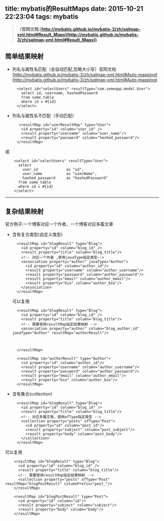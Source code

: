 title: mybatis的ResultMaps
date: 2015-10-21 22:23:04
tags: mybatis
---

>  **（官网文档:[http://mybatis.github.io/mybatis-3/zh/sqlmap-xml.html#Result_Maps](http://mybatis.github.io/mybatis-3/zh/sqlmap-xml.html#Result_Maps))**

<!-- more -->

## 简单结果映射

* 列名与属性名匹配（会自动匹配,忽略大小写）官网文档[http://mybatis.github.io/mybatis-3/zh/sqlmap-xml.html#Auto-mapping](http://mybatis.github.io/mybatis-3/zh/sqlmap-xml.html#Auto-mapping)

        <select id="selectUsers" resultType="com.someapp.model.User">
          select id, username, hashedPassword
          from some_table
          where id = #{id}
        </select>
        
* 列名与属性名不匹配（手动匹配）

         <resultMap id="userResultMap" type="User">
          <id property="id" column="user_id" />
          <result property="username" column="user_name"/>
          <result property="password" column="hashed_password"/>
        </resultMap>
       
        
 或
        
        
        <select id="selectUsers" resultType="User">
          select
            user_id             as "id",
            user_name           as "userName",
            hashed_password     as "hashedPassword"
          from some_table
          where id = #{id}
        </select>
        
---
        
## 复杂结果映射 ##

官方例子:一个博客对应一个作者，一个博客对应多篇文章

* 含有复合类型(自定义类型)

        <resultMap id="blogResult" type="Blog">
          <id property="id" column="blog_id" />
          <result property="title" column="blog_title"/>
          <!-- 对应一个作者 ,使用javaType指定类型-->
          <association property="author" javaType="Author">
            <id property="id" column="author_id"/>
            <result property="username" column="author_username"/>
            <result property="password" column="author_password"/>
            <result property="email" column="author_email"/>
            <result property="bio" column="author_bio"/>
          </association>
        </resultMap>
        
        
  可以复用
        
        
        
        <resultMap id="blogResult" type="Blog">
          <id property="id" column="blog_id" />
          <result property="title" column="blog_title"/>
          <!-- 需要使用resultMap指定结果映射 -->
          <association property="author" column="blog_author_id" javaType="Author" resultMap="authorResult"/>
          
                          
                          
        </resultMap>
        
        <resultMap id="authorResult" type="Author">
          <id property="id" column="author_id"/>
          <result property="username" column="author_username"/>
          <result property="password" column="author_password"/>
          <result property="email" column="author_email"/>
          <result property="bio" column="author_bio"/>
        </resultMap>
        
* 含有集合(collection)

        <resultMap id="blogResult" type="Blog">
          <id property="id" column="blog_id" />
          <result property="title" column="blog_title"/>
          <!-- 对应多篇文章，使用ofType指定类型 -->
          <collection property="posts" ofType="Post">
            <id property="id" column="post_id"/>
            <result property="subject" column="post_subject"/>
            <result property="body" column="post_body"/>
          </collection>
        </resultMap>
        
        
 可以复用
        
        
        <resultMap id="blogResult" type="Blog">
          <id property="id" column="blog_id" />
          <result property="title" column="blog_title"/>
          <!-- 需要使用resultMap指定结果映射 -->
          <collection property="posts" ofType="Post" resultMap="blogPostResult" columnPrefix="post_"/>
        </resultMap>
        
        <resultMap id="blogPostResult" type="Post">
          <id property="id" column="id"/>
          <result property="subject" column="subject"/>
          <result property="body" column="body"/>
        </resultMap>
        

        
        
        





